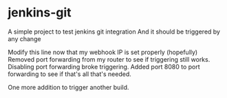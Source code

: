 # jenkins-git
A simple project to test jenkins git integration
And it should be triggered by any change

Modify this line now that my webhook IP is set properly (hopefully)  
Removed port forwarding from my router to see if triggering still works.  
Disabling port forwarding broke triggering. Added port 8080 to port forwarding to see if that's all that's needed.  

One more addition to trigger another build.
